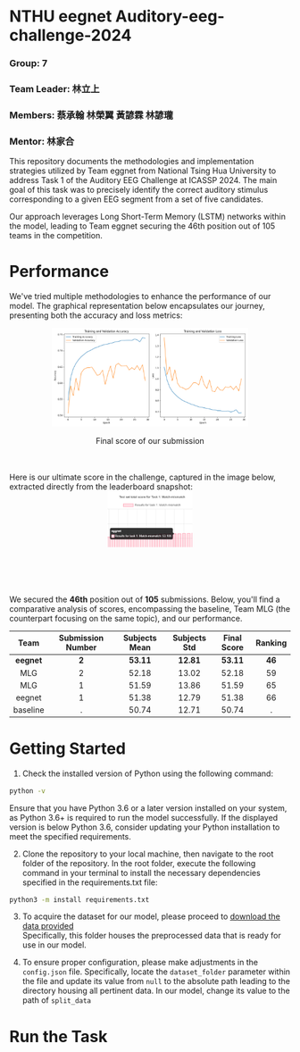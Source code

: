 NTHU eegnet Auditory-eeg-challenge-2024
=======================================
### Group: 7
### Team Leader: 林立上
### Members: 蔡承翰 林榮翼 黃諺霖 林諺瓏
### Mentor: 林家合

This repository documents the methodologies and implementation strategies utilized by Team eggnet from National Tsing Hua University to address Task 1 of the Auditory EEG Challenge at ICASSP 2024. The main goal of this task was to precisely identify the correct auditory stimulus corresponding to a given EEG segment from a set of five candidates.

Our approach leverages Long Short-Term Memory (LSTM) networks within the model, leading to Team eggnet securing the 46th position out of 105 teams in the competition. 

# Performance

We've tried multiple methodologies to enhance the performance of our model. The graphical representation below encapsulates our journey, presenting both the accuracy and loss metrics:
<div align="center">
    <a href="./">
        <img src="./figures/plots.png" width="70%"/>
    </a>
  <p>Final score of our submission</p>
</div>
<br></br>
Here is our ultimate score in the challenge, captured in the image below, extracted directly from the leaderboard snapshot:
<div align="center">
    <a href="./">
        <img src="./figures/submission2score.png" width="30%"/>
    </a>
</div>
<br></br>
<br></br>

We secured the **46th** position out of **105** submissions. Below, you'll find a comparative analysis of scores, encompassing the baseline, Team MLG (the counterpart focusing on the same topic), and our performance.

<div align="center">
  
| Team | Submission Number | Subjects Mean | Subjects Std | Final Score | Ranking |
| :-: | :-: | :-: | :-: | :-: | :-: |
| **eegnet** | **2** | **53.11** | **12.81** | **53.11** | **46** |
| MLG | 2 | 52.18 | 13.02 | 52.18 | 59 |
| MLG | 1 | 51.59 | 13.86 | 51.59 | 65 |
| eegnet | 1 | 51.38 | 12.79 | 51.38 | 66 |
| baseline | . | 50.74 | 12.71 | 50.74 | . |

</div>


# Getting Started

1. Check the installed version of Python using the following command:
```bash
python -v
```
Ensure that you have Python 3.6 or a later version installed on your system, as Python 3.6+ is required to run the model successfully. If the displayed version is below Python 3.6, consider updating your Python installation to meet the specified requirements.

2. Clone the repository to your local machine, then navigate to the root folder of the repository. In the root folder, execute the following command in your terminal to install the necessary dependencies specified in the requirements.txt file:
```bash
python3 -m install requirements.txt
```

3. To acquire the dataset for our model, please proceed to [download the data provided](https://drive.google.com/file/d/19oTqfCzovGbtwqHMtIEZL_8XFRGmmwU1/view?usp=sharing)  
Specifically, this folder houses the preprocessed data that is ready for use in our model.

4. To ensure proper configuration, please make adjustments in the `config.json` file. 
Specifically, locate the `dataset_folder` parameter within the file and update its value from `null` to the absolute path leading to the directory housing all pertinent data. In our model, change its value to the path of `split_data`

# Run the Task
